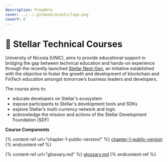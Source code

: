 ```yaml
---
description: Preamble
cover: ../../.gitbook/assets/logo.png
coverY: 0
---
```


# 📒 Stellar Technical Courses

University of Nicosia (UNIC), aims to provide educational support in bridging the gap between technical education and hands-on experience through the recently launched [Stellar Next-Gen](https://stellar.org/foundation/next-gen), an initiative established with the objective to foster the growth and development of blockchain and FinTech education amongst tomorrow’s business leaders and developers. &#x20;

The course aims to:

* educate developers on Stellar's ecosystem
* expose participants to Stellar's development tools and SDKs
* explore Stellar’s multi-currency network and logic
* acknowledge the mission and actions of the Stellar Development Foundation (SDF)

**Course Components**

{% content-ref url="chapter-1-public-version/" %}
[chapter-1-public-version](chapter-1-public-version/)
{% endcontent-ref %}

{% content-ref url="glossary.md" %}
[glossary.md](glossary.md)
{% endcontent-ref %}

